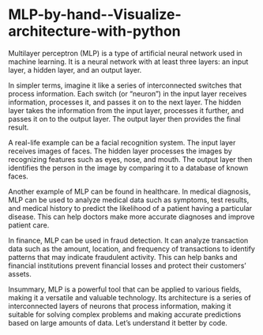# MLP-by-hand--Visualize-architecture-with-python

Multilayer perceptron (MLP) is a type of artificial neural network used in machine learning. It is a neural network with at least three layers: an input layer, a hidden layer, and an output layer.

In simpler terms, imagine it like a series of interconnected switches that process information. Each switch (or “neuron”) in the input layer receives information, processes it, and passes it on to the next layer. The hidden layer takes the information from the input layer, processes it further, and passes it on to the output layer. The output layer then provides the final result.

A real-life example can be a facial recognition system. The input layer receives images of faces. The hidden layer processes the images by recognizing features such as eyes, nose, and mouth. The output layer then identifies the person in the image by comparing it to a database of known faces.

Another example of MLP can be found in healthcare. In medical diagnosis, MLP can be used to analyze medical data such as symptoms, test results, and medical history to predict the likelihood of a patient having a particular disease. This can help doctors make more accurate diagnoses and improve patient care.

In finance, MLP can be used in fraud detection. It can analyze transaction data such as the amount, location, and frequency of transactions to identify patterns that may indicate fraudulent activity. This can help banks and financial institutions prevent financial losses and protect their customers’ assets.

Insummary, MLP is a powerful tool that can be applied to various fields, making it a versatile and valuable technology. Its architecture is a series of interconnected layers of neurons that process information, making it suitable for solving complex problems and making accurate predictions based on large amounts of data. Let’s understand it better by code.
